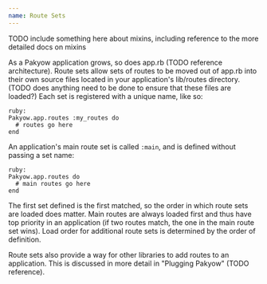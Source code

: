```yaml
---
name: Route Sets
---
```


TODO include something here about mixins, including reference to the more detailed docs on mixins

As a Pakyow application grows, so does app.rb (TODO reference architecture). Route sets allow sets of routes to be moved out of app.rb into their own source files located in your application's lib/routes directory. (TODO does anything need to be done to ensure that these files are loaded?) Each set is registered with a unique name, like so:

    ruby:
    Pakyow.app.routes :my_routes do
      # routes go here
    end

An application's main route set is called `:main`, and is defined without passing a set name:

    ruby:
    Pakyow.app.routes do
      # main routes go here
    end

The first set defined is the first matched, so the order in which route sets are loaded does matter. Main routes are always loaded first and thus have top priority in an application (if two routes match, the one in the main route set wins). Load order for additional route sets is determined by the order of definition.

Route sets also provide a way for other libraries to add routes to an application. This is discussed in more detail in "Plugging Pakyow" (TODO reference).
